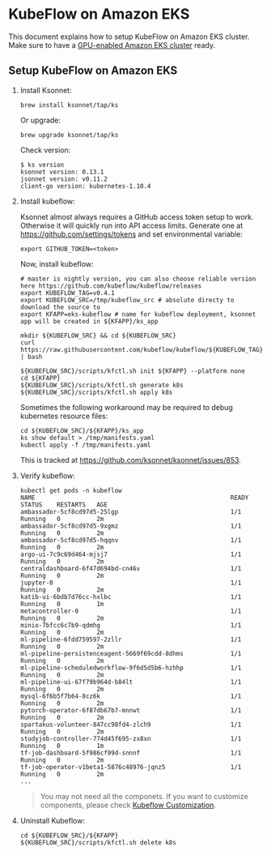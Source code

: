 # KubeFlow on Amazon EKS

This document explains how to setup KubeFlow on Amazon EKS cluster. Make sure to have a [GPU-enabled Amazon EKS cluster](eks-gpu.md) ready.

## Setup KubeFlow on Amazon EKS

1. Install Ksonnet:

   ```
   brew install ksonnet/tap/ks
   ```

   Or upgrade:

   ```
   brew upgrade ksonnet/tap/ks
   ```

   Check version:

   ```
   $ ks version
   ksonnet version: 0.13.1
   jsonnet version: v0.11.2
   client-go version: kubernetes-1.10.4
   ```

2. Install kubeflow:

   Ksonnet almost always requires a GitHub access token setup to work. Otherwise it will quickly run into API access limits. Generate one at https://github.com/settings/tokens and set environmental variable:

   ```
   export GITHUB_TOKEN=<token>
   ```

   Now, install kubeflow:

   ```
   # master is nightly version, you can also choose reliable version here https://github.com/kubeflow/kubeflow/releases
   export KUBEFLOW_TAG=v0.4.1
   export KUBEFLOW_SRC=/tmp/kubeflow_src # absolute directy to download the source to
   export KFAPP=eks-kubeflow # name for kubeflow deployment, ksonnet app will be created in ${KFAPP}/ks_app

   mkdir ${KUBEFLOW_SRC} && cd ${KUBEFLOW_SRC}
   curl https://raw.githubusercontent.com/kubeflow/kubeflow/${KUBEFLOW_TAG}/scripts/download.sh | bash

   ${KUBEFLOW_SRC}/scripts/kfctl.sh init ${KFAPP} --platform none
   cd ${KFAPP}
   ${KUBEFLOW_SRC}/scripts/kfctl.sh generate k8s
   ${KUBEFLOW_SRC}/scripts/kfctl.sh apply k8s
   ```

   Sometimes the following workaround may be required to debug kubernetes resource files:

   ```
   cd ${KUBEFLOW_SRC}/${KFAPP}/ks_app
   ks show default > /tmp/manifests.yaml
   kubectl apply -f /tmp/manifests.yaml
   ```

   This is tracked at https://github.com/ksonnet/ksonnet/issues/853.

4. Verify kubeflow:

   ```
   kubectl get pods -n kubeflow
   NAME                                                      READY   STATUS    RESTARTS   AGE
   ambassador-5cf8cd97d5-25lgp                               1/1     Running   0          2m
   ambassador-5cf8cd97d5-9xgmz                               1/1     Running   0          2m
   ambassador-5cf8cd97d5-hqqnv                               1/1     Running   0          2m
   argo-ui-7c9c69d464-mjsj7                                  1/1     Running   0          2m
   centraldashboard-6f47d694bd-cn46v                         1/1     Running   0          2m
   jupyter-0                                                 1/1     Running   0          2m
   katib-ui-6bdb7d76cc-hxlbc                                 1/1     Running   0          1m
   metacontroller-0                                          1/1     Running   0          2m
   minio-7bfcc6c7b9-qdmhg                                    1/1     Running   0          2m
   ml-pipeline-6fdd759597-2zllr                              1/1     Running   0          2m
   ml-pipeline-persistenceagent-5669f69cdd-8dhms             1/1     Running   0          2m
   ml-pipeline-scheduledworkflow-9f6d5d5b6-hzhhp             1/1     Running   0          2m
   ml-pipeline-ui-67f79b964d-b84lt                           1/1     Running   0          2m
   mysql-6f6b5f7b64-8cz6k                                    1/1     Running   0          2m
   pytorch-operator-6f87db67b7-mnnwt                         1/1     Running   0          2m
   spartakus-volunteer-847cc98fd4-zlch9                      1/1     Running   0          2m
   studyjob-controller-774d45f695-zx8xn                      1/1     Running   0          1m
   tf-job-dashboard-5f986cf99d-snnnf                         1/1     Running   0          2m
   tf-job-operator-v1beta1-5876c48976-jqnz5                  1/1     Running   0          2m
   ...
   ```
   > You may not need all the componets. If you want to customize components, please check [Kubeflow Customization](kubeflow-custom.md).

5. Uninstall Kubeflow:

   ```
   cd ${KUBEFLOW_SRC}/${KFAPP}
   ${KUBEFLOW_SRC}/scripts/kfctl.sh delete k8s
   ```